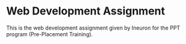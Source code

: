 # Web Development Assignment
This is the web development assignment given by Ineuron for the PPT program (Pre-Placement Training).

